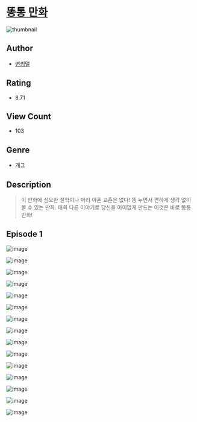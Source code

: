 # [똥통 만화](https://comic.naver.com/challenge/list?titleId=810730)
![thumbnail](https://image-comic.pstatic.net/user_contents_data/challenge_comic/2023/05/24/239524/upload_7292283702622839603_480x623.jpeg)

## Author
- [변키덜](https://comic.naver.com/artistTitle?id=239524)

## Rating
- 8.71

## View Count
- 103

## Genre
- 개그

## Description
> 이 만화에 심오한 철학이나 머리 아픈 교훈은 없다! 똥 누면서 편하게 생각 없이 볼 수 있는 만화. 매회 다른 이야기로 당신을 어이없게 만드는 이것은 바로 똥통 만화!


## Episode 1
![image](https://image-comic.pstatic.net/user_contents_data/challenge_comic/2023/05/24/239524/upload_4123384324096669030.jpeg)

![image](https://image-comic.pstatic.net/user_contents_data/challenge_comic/2023/05/24/239524/upload_3978755883070153016.jpeg)

![image](https://image-comic.pstatic.net/user_contents_data/challenge_comic/2023/05/24/239524/upload_3906372640380576564.jpeg)

![image](https://image-comic.pstatic.net/user_contents_data/challenge_comic/2023/05/24/239524/upload_3702857625054032179.jpeg)

![image](https://image-comic.pstatic.net/user_contents_data/challenge_comic/2023/05/24/239524/upload_4049127909438404660.jpeg)

![image](https://image-comic.pstatic.net/user_contents_data/challenge_comic/2023/05/24/239524/upload_7219609073000603955.jpeg)

![image](https://image-comic.pstatic.net/user_contents_data/challenge_comic/2023/05/24/239524/upload_3905856965034915377.jpeg)

![image](https://image-comic.pstatic.net/user_contents_data/challenge_comic/2023/05/24/239524/upload_7293077550068687713.jpeg)

![image](https://image-comic.pstatic.net/user_contents_data/challenge_comic/2023/05/24/239524/upload_3774969083118825529.jpeg)

![image](https://image-comic.pstatic.net/user_contents_data/challenge_comic/2023/05/24/239524/upload_7162241151039333733.jpeg)

![image](https://image-comic.pstatic.net/user_contents_data/challenge_comic/2023/05/24/239524/upload_3978708586937268274.jpeg)

![image](https://image-comic.pstatic.net/user_contents_data/challenge_comic/2023/05/24/239524/upload_3979271357307643184.jpeg)

![image](https://image-comic.pstatic.net/user_contents_data/challenge_comic/2023/05/24/239524/upload_3833520077880386150.jpeg)

![image](https://image-comic.pstatic.net/user_contents_data/challenge_comic/2023/05/24/239524/upload_3833462920573182777.jpeg)

![image](https://image-comic.pstatic.net/user_contents_data/challenge_comic/2023/05/24/239524/upload_7149576976093885542.jpeg)
